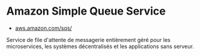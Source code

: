 # Amazon Simple Queue Service

- [aws.amazon.com/sqs/](https://aws.amazon.com/fr/sqs/)

Service de file d'attente de messagerie entièrement géré pour les microservices, les systèmes décentralisés et les applications sans serveur.